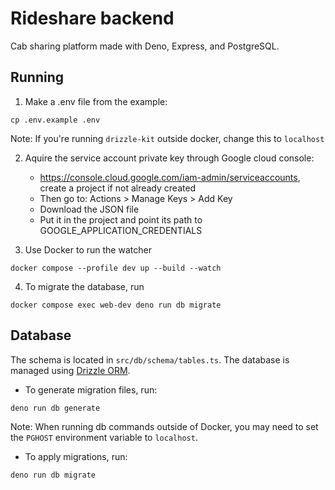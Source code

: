# Rideshare backend

Cab sharing platform made with Deno, Express, and PostgreSQL.

## Running

1. Make a .env file from the example:

```
cp .env.example .env
```

Note: If you're running `drizzle-kit` outside docker, change this to `localhost`

2. Aquire the service account private key through Google cloud console:
   - https://console.cloud.google.com/iam-admin/serviceaccounts, create a
     project if not already created
   - Then go to: Actions > Manage Keys > Add Key
   - Download the JSON file
   - Put it in the project and point its path to GOOGLE_APPLICATION_CREDENTIALS

3. Use Docker to run the watcher

```
docker compose --profile dev up --build --watch
```

4. To migrate the database, run

```
docker compose exec web-dev deno run db migrate
```

## Database

The schema is located in `src/db/schema/tables.ts`. The database is managed
using [Drizzle ORM](https://orm.drizzle.team/).

- To generate migration files, run:

```
deno run db generate
```

Note: When running db commands outside of Docker, you may need to set the
`PGHOST` environment variable to `localhost`.

- To apply migrations, run:

```
deno run db migrate
```
